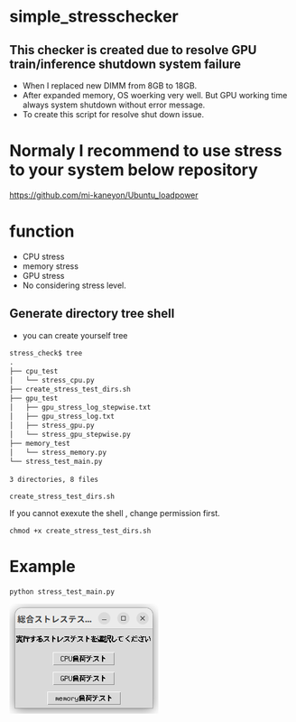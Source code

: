 # simple_stresschecker
## This checker is created due to resolve GPU train/inference shutdown system failure
- When I replaced new DIMM from 8GB to 18GB.
- After expanded memory, OS woerking very well. But GPU working time always system shutdown without error message.
- To create this script for resolve shut down issue.

# Normaly I recommend to use stress to your system below repository

https://github.com/mi-kaneyon/Ubuntu_loadpower

# function 
- CPU stress
- memory stress
- GPU stress
- No considering stress level.

## Generate directory tree shell
- you can create yourself tree 

```
stress_check$ tree
.
├── cpu_test
│   └── stress_cpu.py
├── create_stress_test_dirs.sh
├── gpu_test
│   ├── gpu_stress_log_stepwise.txt
│   ├── gpu_stress_log.txt
│   ├── stress_gpu.py
│   └── stress_gpu_stepwise.py
├── memory_test
│   └── stress_memory.py
└── stress_test_main.py

3 directories, 8 files

```


```
create_stress_test_dirs.sh

```
If you cannot exexute the shell , change permission first.

```
chmod +x create_stress_test_dirs.sh

```

# Example

```
python stress_test_main.py

```
![Test Image 3](/main.png)
